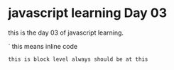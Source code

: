 # javascript learning Day 03

this is the day 03 of javascript learning.

` this means inline code

```
this is block level always should be at this
```
